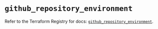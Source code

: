 # `github_repository_environment`

Refer to the Terraform Registry for docs: [`github_repository_environment`](https://registry.terraform.io/providers/integrations/github/6.2.2/docs/resources/repository_environment).
